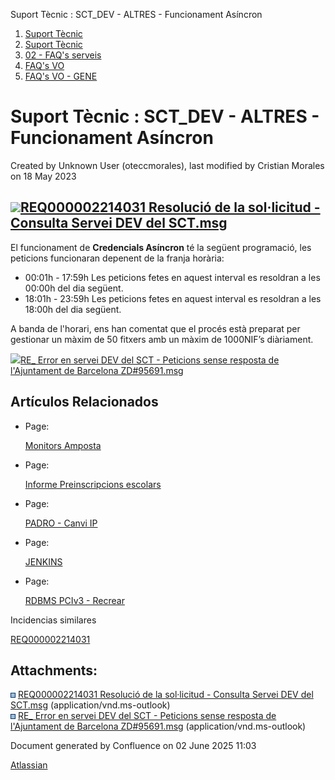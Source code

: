 Suport Tècnic : SCT\_DEV - ALTRES - Funcionament Asíncron  

1.  [Suport Tècnic](index.html)
2.  [Suport Tècnic](13893782.html)
3.  [02 - FAQ's serveis](26313393.html)
4.  [FAQ's VO](28705575.html)
5.  [FAQ's VO - GENE](28705577.html)

Suport Tècnic : SCT\_DEV - ALTRES - Funcionament Asíncron
=========================================================

Created by Unknown User (oteccmorales), last modified by Cristian Morales on 18 May 2023

[![](download/resources/com.atlassian.confluence.plugins.confluence-view-file-macro:view-file-macro-resources/images/placeholder-medium-file.png)REQ000002214031 Resolució de la sol·licitud - Consulta Servei DEV del SCT.msg](/download/attachments/28705172/REQ000002214031%20Resoluci%C3%B3%20de%20la%20sol%C2%B7licitud%20-%20Consulta%20Servei%20DEV%20del%20SCT.msg?version=1&modificationDate=1570601988239&api=v2)
---------------------------------------------------------------------------------------------------------------------------------------------------------------------------------------------------------------------------------------------------------------------------------------------------------------------------------------------------------------------------------------------------------------------------

  

El funcionament de **Credencials Asíncron** té la següent programació, les peticions funcionaran depenent de la franja horària:

*   00:01h - 17:59h Les peticions fetes en aquest interval es resoldran a les 00:00h del dia següent.
*   18:01h - 23:59h Les peticions fetes en aquest interval es resoldran a les 18:00h del dia següent.

A banda de l'horari, ens han comentat que el procés està preparat per gestionar un màxim de 50 fitxers amb un màxim de 1000NIF’s diàriament.

[![](download/resources/com.atlassian.confluence.plugins.confluence-view-file-macro:view-file-macro-resources/images/placeholder-medium-file.png)RE\_ Error en servei DEV del SCT - Peticions sense resposta de l'Ajuntament de Barcelona ZD#95691.msg](/download/attachments/28705172/RE_%20Error%20en%20servei%20DEV%20del%20SCT%20-%20Peticions%20sense%20resposta%20de%20l%27Ajuntament%20de%20Barcelona%20ZD%2395691.msg?version=1&modificationDate=1684391317208&api=v2)

Artículos Relacionados
----------------------

*   Page:
    
    [Monitors Amposta](/display/SII/Monitors+Amposta)
    
*   Page:
    
    [Informe Preinscripcions escolars](/display/SII/Informe+Preinscripcions+escolars)
    
*   Page:
    
    [PADRO - Canvi IP](/display/SII/PADRO+-+Canvi+IP)
    
*   Page:
    
    [JENKINS](/display/SII/JENKINS)
    
*   Page:
    
    [RDBMS PCIv3 - Recrear](/display/SII/RDBMS+PCIv3+-+Recrear)
    

  

Incidencias similares

[REQ000002214031](http://pautic.gencat.cat/arsys/servlet/ViewFormServlet?form=NTE%3aNotifier&server=VIP_REMEDY_USERS_PRO&qual=%27179%27%3D%22AGGAA5V0AM7IBAPZC1SC7COTOWJC2M%22)

  

Attachments:
------------

![](images/icons/bullet_blue.gif) [REQ000002214031 Resolució de la sol·licitud - Consulta Servei DEV del SCT.msg](attachments/28705172/28705173.msg) (application/vnd.ms-outlook)  
![](images/icons/bullet_blue.gif) [RE\_ Error en servei DEV del SCT - Peticions sense resposta de l'Ajuntament de Barcelona ZD#95691.msg](attachments/28705172/81856316.msg) (application/vnd.ms-outlook)  

Document generated by Confluence on 02 June 2025 11:03

[Atlassian](http://www.atlassian.com/)